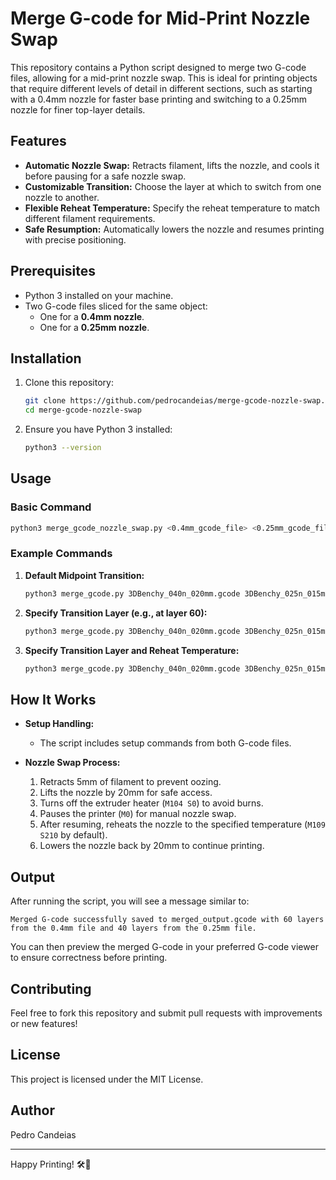 # Merge G-code for Mid-Print Nozzle Swap

This repository contains a Python script designed to merge two G-code files, allowing for a mid-print nozzle swap. This is ideal for printing objects that require different levels of detail in different sections, such as starting with a 0.4mm nozzle for faster base printing and switching to a 0.25mm nozzle for finer top-layer details.

## Features

- **Automatic Nozzle Swap:** Retracts filament, lifts the nozzle, and cools it before pausing for a safe nozzle swap.
- **Customizable Transition:** Choose the layer at which to switch from one nozzle to another.
- **Flexible Reheat Temperature:** Specify the reheat temperature to match different filament requirements.
- **Safe Resumption:** Automatically lowers the nozzle and resumes printing with precise positioning.

## Prerequisites

- Python 3 installed on your machine.
- Two G-code files sliced for the same object:
  - One for a **0.4mm nozzle**.
  - One for a **0.25mm nozzle**.

## Installation

1. Clone this repository:
   ```bash
   git clone https://github.com/pedrocandeias/merge-gcode-nozzle-swap.git
   cd merge-gcode-nozzle-swap
   ```

2. Ensure you have Python 3 installed:
   ```bash
   python3 --version
   ```

## Usage

### Basic Command

```bash
python3 merge_gcode_nozzle_swap.py <0.4mm_gcode_file> <0.25mm_gcode_file> <output_file> [--transition <layer_number>] [--reheat_temp <temperature>]
```

### Example Commands

1. **Default Midpoint Transition:**
   ```bash
   python3 merge_gcode.py 3DBenchy_040n_020mm.gcode 3DBenchy_025n_015mm.gcode merged_output.gcode
   ```

2. **Specify Transition Layer (e.g., at layer 60):**
   ```bash
   python3 merge_gcode.py 3DBenchy_040n_020mm.gcode 3DBenchy_025n_015mm.gcode merged_output.gcode --transition 60
   ```

3. **Specify Transition Layer and Reheat Temperature:**
   ```bash
   python3 merge_gcode.py 3DBenchy_040n_020mm.gcode 3DBenchy_025n_015mm.gcode merged_output.gcode --transition 60 --reheat_temp 200
   ```

## How It Works

- **Setup Handling:**
  - The script includes setup commands from both G-code files.

- **Nozzle Swap Process:**
  1. Retracts 5mm of filament to prevent oozing.
  2. Lifts the nozzle by 20mm for safe access.
  3. Turns off the extruder heater (`M104 S0`) to avoid burns.
  4. Pauses the printer (`M0`) for manual nozzle swap.
  5. After resuming, reheats the nozzle to the specified temperature (`M109 S210` by default).
  6. Lowers the nozzle back by 20mm to continue printing.

## Output

After running the script, you will see a message similar to:

```
Merged G-code successfully saved to merged_output.gcode with 60 layers from the 0.4mm file and 40 layers from the 0.25mm file.
```

You can then preview the merged G-code in your preferred G-code viewer to ensure correctness before printing.

## Contributing

Feel free to fork this repository and submit pull requests with improvements or new features!

## License

This project is licensed under the MIT License.

## Author

Pedro Candeias

---

Happy Printing! 🛠️💃


